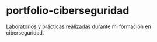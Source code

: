 # portfolio-ciberseguridad
Laboratorios y prácticas realizadas durante mi formación en ciberseguridad.

